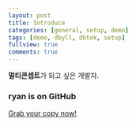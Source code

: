 ```yaml
---
layout: post
title: Introduce
categories: [general, setup, demo]
tags: [demo, dbyll, dbtek, setup]
fullview: true
comments: true
---
```


**멀티콘셉트**가 되고 싶은 개발자.  


### ryan is on GitHub

<a class="btn btn-default" href="https://github.com/ryan2win6">Grab your copy now!</a>
